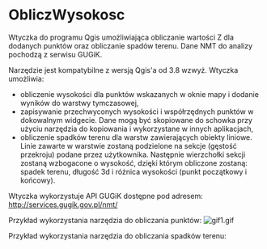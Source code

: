 # ObliczWysokosc
Wtyczka do programu Qgis umożliwiająca obliczanie wartości Z dla dodanych punktów oraz obliczanie spadów terenu. Dane NMT do analizy pochodzą z serwisu GUGiK.

Narzędzie jest kompatybilne z wersją Qgis'a od 3.8 wzwyż. Wtyczka umożliwia:
- obliczenie wysokości dla punktów wskazanych w oknie mapy i dodanie wyników do warstwy tymczasowej,
- zapisywanie przechwyconych wysokości i współrzędnych punktów w dokowalnym widgecie. Dane mogą być skopiowane do schowka przy użyciu narzędzia do kopiowania i wykorzystane w innych aplikacjach,
- obliczenie spadków terenu dla warstw zawierających obiekty liniowe. Linie zawarte w warstwie zostaną podzielone na sekcje (gęstość przekroju) podane przez użytkownika. Następnie wierzchołki sekcji zostaną wzbogacone o wysokość, dzięki którym obliczone zostaną: spadek terenu, długość 3d i różnica wysokości (punkt początkowy i końcowy).

Wtyczka wykorzystuje API GUGiK dostępne pod adresem: http://services.gugik.gov.pl/nmt/


Przykład wykorzystania narzędzia do obliczania punktów:
<img src="https://github.com/abocianowski/ObliczWysokosc/blob/master/gifs/gif1.gif?raw=true" alt="gif1.gif">

Przykład wykorzystania narzędzia do obliczania spadków terenu:
